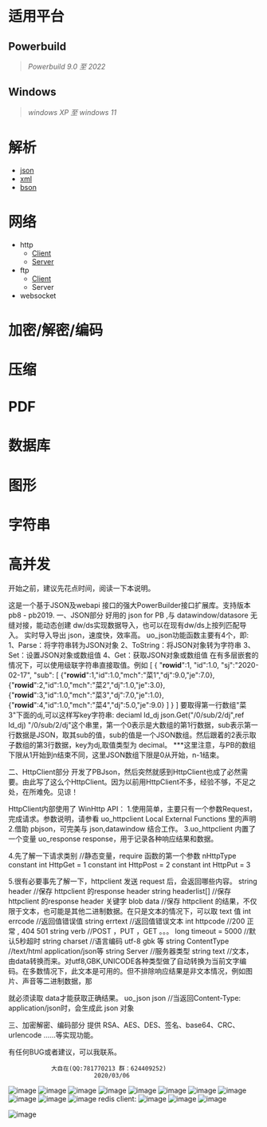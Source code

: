 # 适用平台
## Powerbuild
>*Powerbuild 9.0 至 2022*
    
## Windows
>*windows XP 至 windows 11*
# 解析
* [json](./docs/cn/json.md)
* [xml](./docs/cn/xml.md)
* [bson](./docs/cn/bson.md)

# 网络
+ http
   - [Client](./docs/cn/httpclient.md)
   - [Server](./docs/cn/httpserver.md)
+ ftp
  - [Client]()
  - Server
+ websocket
  
# 加密/解密/编码
# 压缩
# PDF
# 数据库
# 图形
# 字符串
# 高并发

开始之前，建议先花点时间，阅读一下本说明。

这是一个基于JSON及webapi 接口的强大PowerBuilder接口扩展库。支持版本 pb8 - pb2019.
一、JSON部分
好用的 json for PB ,与 datawindow/datasore 无缝对接，能动态创建 dw/ds实现数据导入，也可以在现有dw/ds上按列匹配导入。
实时导入导出 json，速度快，效率高。
uo_json功能函数主要有4个，即:
1、Parse：将字符串转为JSON对象
2、ToString：将JSON对象转为字符串
3、Set：设置JSON对象或数组值
4、Get：获取JSON对象或数组值
在有多层嵌套的情况下，可以使用级联字符串直接取值。例如
[
{
"__rowid__":1,
"id":1.0,
"sj":"2020-02-17",
"sub":
    [
    {"__rowid__":1,"id":1.0,"mch":"菜1","dj":9.0,"je":7.0},
    {"__rowid__":2,"id":1.0,"mch":"菜2","dj":1.0,"je":3.0},
    {"__rowid__":3,"id":1.0,"mch":"菜3","dj":7.0,"je":1.0},
    {"__rowid__":4,"id":1.0,"mch":"菜4","dj":5.0,"je":9.0}
    ]
}
]
要取得第一行数组"菜3"下面的dj,可以这样写key字符串:
deciaml ld_dj
json.Get("/0/sub/2/dj",ref ld_dj)
"/0/sub/2/dj"这个串里，第一个0表示是大数组的第1行数据，sub表示第一行数据是JSON，取其sub的值，sub的值是一个JSON数组。然后跟着的2表示取子数组的第3行数据，key为dj,取值类型为 decimal。
***这里注意，与PB的数组下限从1开始到n结束不同，这里JSON数组下限是0从开始，n-1结束。

二、HttpClient部分
开发了PBJson，然后突然就感到HttpClient也成了必然需要。由此写了这么个HttpClient。因为以前用HttpClient不多，经验不够，不足之处，在所难免。见谅！

HttpClient内部使用了 WinHttp API：
1.使用简单，主要只有一个参数Request，完成请求。参数说明，请参看 uo_httpclient Local External Functions 里的声明
2.借助 pbjson，可完美与 json,datawindow 结合工作。
3.uo_httpclient 内置了一个变量 uo_response response，用于记录各种响应结果和数据。

4.先了解一下请求类别
//静态变量，require 函数的第一个参数 nHttpType 
constant int HttpGet      = 1
constant int HttpPost     = 2
constant int HttpPut      = 3

5.很有必要事先了解一下，httpclient 发送 request 后，会返回哪些内容。
string header          //保存 httpclient 的response header
string headerlist[]    //保存 httpclient 的response header 关键字
blob   data            //保存 httpclient 的结果，不仅限于文本，也可能是其他二进制数据。在只是文本的情况下，可以取 text 值
int    errcode         //返回值错误值 
string errtext         //返回值错误文本
int    httpcode        //200 正常 , 404 501
string verb            //POST ，PUT ，GET 。。。
long   timeout = 5000  //默认5秒超时
string charset         //语言编码 utf-8 gbk 等
string ContentType     //text/html application/json等
string Server          //服务器类型
string text            //文本，由data转换而来。对utf8,GBK,UNICODE各种类型做了自动转换为当前文字编码。在多数情况下，此文本是可用的。但不排除响应结果是非文本情况，例如图片、声音等二进制数据，那

就必须读取 data才能获取正确结果。
uo_json json           //当返回Content-Type: application/json时，会生成此 json 对象

三、加密解密、编码部分
提供 RSA、AES、DES、签名、base64、CRC、urlencode ......等实现功能。

有任何BUG或者建议，可以我联系。

                大自在(QQ:781770213 群：624409252) 
                            2020/03/06
![image](https://user-images.githubusercontent.com/89757391/131769153-7e3ca4f2-32d3-4698-8775-aa601984ad56.png)
![image](https://user-images.githubusercontent.com/89757391/131769204-a56fe102-3954-4079-af7c-a08735023bd4.png)
![image](https://user-images.githubusercontent.com/89757391/131769228-04f14668-5b42-4be4-8b07-96f67c89e472.png)
![image](https://user-images.githubusercontent.com/89757391/131769285-742bbfdd-c45a-4a80-b1e3-375285a345fa.png)
![image](https://user-images.githubusercontent.com/89757391/131769313-495bcacb-e504-4628-b149-b7a50f6906cc.png)
![image](https://user-images.githubusercontent.com/89757391/131769331-d8080d93-49e3-4158-82f8-6419097a01bf.png)
![image](https://user-images.githubusercontent.com/89757391/131769351-0eb68140-5851-415c-b784-0432b45b047e.png)
![image](https://user-images.githubusercontent.com/89757391/131769407-a01eac7a-94bf-4ee1-bce8-08619c9c1220.png)
![image](https://user-images.githubusercontent.com/89757391/131769444-c5608c52-5da3-405a-b6ec-c85f70ac5528.png)
![image](https://user-images.githubusercontent.com/89757391/131769495-01436487-ee8a-43d9-84ea-9b4a30d75af2.png)
![image](https://user-images.githubusercontent.com/89757391/131769531-e5ad576f-9167-44d5-ae86-ba9bcb8df45c.png)
redis client:
![image](https://user-images.githubusercontent.com/89757391/131769551-14245b82-014e-4e81-9f47-3a6c4d3e520e.png)
![image](https://user-images.githubusercontent.com/89757391/131769602-e59deca4-2f1e-4b63-9930-ea93cce2b1e1.png)
![image](https://user-images.githubusercontent.com/89757391/131769612-1fa2580e-9ddd-4da1-8816-df3ddc1a712c.png)

![image](https://user-images.githubusercontent.com/89757391/131769524-5580bf2e-dfd4-4aa2-9433-46f82c464f72.png)
